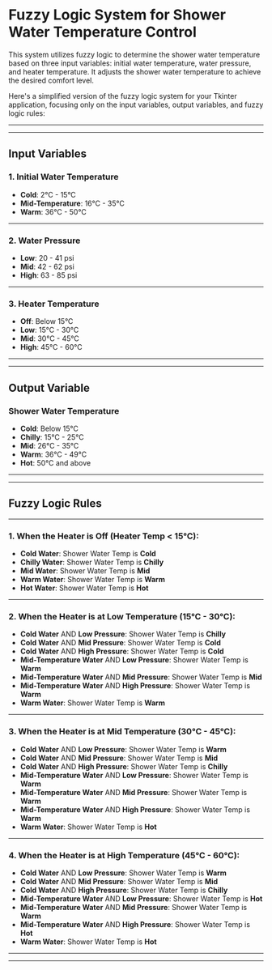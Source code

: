 
# Fuzzy Logic System for Shower Water Temperature Control

This system utilizes fuzzy logic to determine the shower water temperature based on three input variables: initial water temperature, water pressure, and heater temperature. It adjusts the shower water temperature to achieve the desired comfort level.

Here's a simplified version of the fuzzy logic system for your Tkinter application, focusing only on the input variables, output variables, and fuzzy logic rules:

---
---
## Input Variables

 ### 1. Initial Water Temperature
  - **Cold**: 2°C - 15°C
  - **Mid-Temperature**: 16°C - 35°C
  - **Warm**: 36°C - 50°C
 ---
 ### 2. Water Pressure
  - **Low**: 20 - 41 psi
  - **Mid**: 42 - 62 psi
  - **High**: 63 - 85 psi
 ---
 ### 3. Heater Temperature
  - **Off**: Below 15°C
  - **Low**: 15°C - 30°C
  - **Mid**: 30°C - 45°C
  - **High**: 45°C - 60°C

 
---
---
## Output Variable

### Shower Water Temperature
- **Cold**: Below 15°C
- **Chilly**: 15°C - 25°C
- **Mid**: 26°C - 35°C
- **Warm**: 36°C - 49°C
- **Hot**: 50°C and above
---
---
## Fuzzy Logic Rules
---
 ### 1. When the Heater is Off (Heater Temp < 15°C):
  - **Cold Water**: Shower Water Temp is **Cold**
  - **Chilly Water**: Shower Water Temp is **Chilly**
  - **Mid Water**: Shower Water Temp is **Mid**
  - **Warm Water**: Shower Water Temp is **Warm**
  - **Hot Water**: Shower Water Temp is **Hot**
 ---
 ### 2. When the Heater is at Low Temperature (15°C - 30°C):
  - **Cold Water** AND **Low Pressure**: Shower Water Temp is **Chilly**
  - **Cold Water** AND **Mid Pressure**: Shower Water Temp is **Cold**
  - **Cold Water** AND **High Pressure**: Shower Water Temp is **Cold**
  - **Mid-Temperature Water** AND **Low Pressure**: Shower Water Temp is **Warm**
  - **Mid-Temperature Water** AND **Mid Pressure**: Shower Water Temp is **Mid**
  - **Mid-Temperature Water** AND **High Pressure**: Shower Water Temp is **Warm**
  - **Warm Water**: Shower Water Temp is **Warm**
 ---
 ### 3. When the Heater is at Mid Temperature (30°C - 45°C):
  - **Cold Water** AND **Low Pressure**: Shower Water Temp is **Warm**
  - **Cold Water** AND **Mid Pressure**: Shower Water Temp is **Mid**
  - **Cold Water** AND **High Pressure**: Shower Water Temp is **Chilly**
  - **Mid-Temperature Water** AND **Low Pressure**: Shower Water Temp is **Warm**
  - **Mid-Temperature Water** AND **Mid Pressure**: Shower Water Temp is **Warm**
  - **Mid-Temperature Water** AND **High Pressure**: Shower Water Temp is **Warm**
  - **Warm Water**: Shower Water Temp is **Hot**
 ---
 ### 4. When the Heater is at High Temperature (45°C - 60°C):
  - **Cold Water** AND **Low Pressure**: Shower Water Temp is **Warm**
  - **Cold Water** AND **Mid Pressure**: Shower Water Temp is **Mid**
  - **Cold Water** AND **High Pressure**: Shower Water Temp is **Chilly**
  - **Mid-Temperature Water** AND **Low Pressure**: Shower Water Temp is **Hot**
  - **Mid-Temperature Water** AND **Mid Pressure**: Shower Water Temp is **Warm**
  - **Mid-Temperature Water** AND **High Pressure**: Shower Water Temp is **Hot**
  - **Warm Water**: Shower Water Temp is **Hot**


---
___

